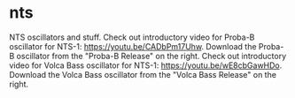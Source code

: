 # nts
NTS oscillators and stuff.
Check out introductory video for Proba-B oscillator for NTS-1: https://youtu.be/CADbPm17Uhw.
Download the Proba-B oscillator from the "Proba-B Release" on the right.
Check out introductory video for Volca Bass oscillator for NTS-1: https://youtu.be/wE8cbGawHDo.
Download the Volca Bass oscillator from the "Volca Bass Release" on the right.
